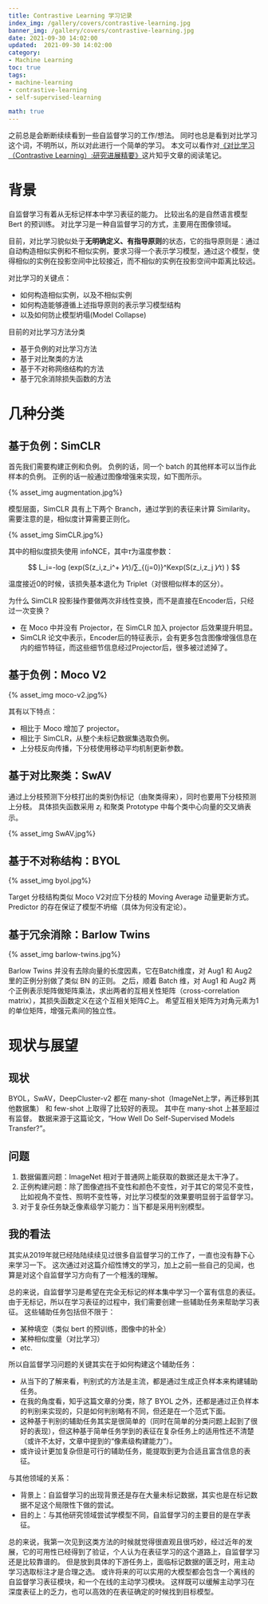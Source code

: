 ```yaml
---
title: Contrastive Learning 学习记录
index_img: /gallery/covers/contrastive-learning.jpg
banner_img: /gallery/covers/contrastive-learning.jpg
date: 2021-09-30 14:02:00
updated:  2021-09-30 14:02:00
category: 
- Machine Learning
toc: true
tags: 
- machine-learning
- contrastive-learning
- self-supervised-learning

math: true
---
```

<!-- omit in toc -->

之前总是会断断续续看到一些自监督学习的工作/想法。
同时也总是看到对比学习这个词，不明所以，所以对此进行一个简单的学习。
本文可以看作对[《对比学习（Contrastive Learning）:研究进展精要》](https://zhuanlan.zhihu.com/p/367290573)这片知乎文章的阅读笔记。

<!-- more -->

# 背景

自监督学习有着从无标记样本中学习表征的能力。
比较出名的是自然语言模型 Bert 的预训练。
对比学习是一种自监督学习的方式，主要用在图像领域。

目前，对比学习貌似处于**无明确定义、有指导原则**的状态，它的指导原则是：通过自动构造相似实例和不相似实例，要求习得一个表示学习模型，通过这个模型，使得相似的实例在投影空间中比较接近，而不相似的实例在投影空间中距离比较远。

对比学习的关键点：
- 如何构造相似实例，以及不相似实例
- 如何构造能够遵循上述指导原则的表示学习模型结构
- 以及如何防止模型坍塌(Model Collapse)

目前的对比学习方法分类
- 基于负例的对比学习方法
- 基于对比聚类的方法
- 基于不对称网络结构的方法
- 基于冗余消除损失函数的方法

# 几种分类

## 基于负例：SimCLR

首先我们需要构建正例和负例。
负例的话，同一个 batch 的其他样本可以当作此样本的负例。
正例的话一般通过图像增强来实现，如下图所示。

<div style="width:100%;margin:auto">{% asset_img augmentation.jpg%}</div>

模型层面，SimCLR 具有上下两个 Branch，通过学到的表征来计算 Similarity。
需要注意的是，相似度计算需要正则化。

<div style="width:100%;margin:auto">{% asset_img SimCLR.jpg%}</div>

其中的相似度损失使用 infoNCE，其中$τ$为温度参数：

$$
L_i=-log (exp(S(z_i,z_i^+ )⁄τ)/∑_{(j=0)}^Kexp(S(z_i,z_j )⁄τ) )
$$

温度接近0的时候，该损失基本退化为 Triplet（对很相似样本的区分）。

为什么 SimCLR 投影操作要做两次非线性变换，而不是直接在Encoder后，只经过一次变换？

- 在 Moco 中并没有 Projector，在 SimCLR 加入 projector 后效果提升明显。
- SimCLR 论文中表示，Encoder后的特征表示，会有更多包含图像增强信息在内的细节特征，而这些细节信息经过Projector后，很多被过滤掉了。

## 基于负例：Moco V2

<div style="width:100%;margin:auto">{% asset_img moco-v2.jpg%}</div>

其有以下特点：
- 相比于 Moco 增加了 projector。
- 相比于 SimCLR，从整个未标记数据集选取负例。
- 上分枝反向传播，下分枝使用移动平均机制更新参数。

## 基于对比聚类：SwAV

通过上分枝预测下分枝打出的类别伪标记（由聚类得来），同时也要用下分枝预测上分枝。
具体损失函数采用 $z_i$ 和聚类 Prototype 中每个类中心向量的交叉熵表示。

<div style="width:100%;margin:auto">{% asset_img SwAV.jpg%}</div>

## 基于不对称结构：BYOL

<div style="width:100%;margin:auto">{% asset_img byol.jpg%}</div>

Target 分枝结构类似 Moco V2对应下分枝的 Moving Average 动量更新方式。
Predictor 的存在保证了模型不坍缩（具体为何没有定论）。

## 基于冗余消除：Barlow Twins

<div style="width:100%;margin:auto">{% asset_img barlow-twins.jpg%}</div>

Barlow Twins 并没有去除向量的长度因素，它在Batch维度，对 Aug1 和 Aug2 里的正例分别做了类似 BN 的正则。
之后，顺着 Batch 维，对 Aug1 和 Aug2 两个正例表示矩阵做矩阵乘法，求出两者的互相关性矩阵（cross-correlation matrix），其损失函数定义在这个互相关矩阵$C$上。
希望互相关矩阵为对角元素为1的单位矩阵，增强元素间的独立性。

# 现状与展望

## 现状

BYOL，SwAV，DeepCluster-v2 都在 many-shot（ImageNet上学，再迁移到其他数据集） 和 few-shot 上取得了比较好的表现。
其中在 many-shot 上甚至超过有监督。
数据来源于这篇论文，“How Well Do Self-Supervised Models Transfer?”。

## 问题

1. 数据偏置问题：ImageNet 相对于普通网上能获取的数据还是太干净了。
2. 正例构建问题：除了图像遮挡不变性和颜色不变性，对于其它的常见不变性，比如视角不变性、照明不变性等，对比学习模型的效果要明显弱于监督学习。
3. 对于复杂任务缺乏像素级学习能力：当下都是采用判别模型。

## 我的看法

其实从2019年就已经陆陆续续见过很多自监督学习的工作了，一直也没有静下心来学习一下。
这次通过对这篇介绍性博文的学习，加上之前一些自己的见闻，也算是对这个自监督学习方向有了一个粗浅的理解。

总的来说，自监督学习是希望在完全无标记的样本集中学习一个富有信息的表征。
由于无标记，所以在学习表征的过程中，我们需要创建一些辅助任务来帮助学习表征。
这些辅助任务包括但不限于：
- 某种填空（类似 bert 的预训练，图像中的补全）
- 某种相似度量（对比学习）
- etc.

所以自监督学习问题的关键其实在于如何构建这个辅助任务：
- 从当下的了解来看，判别式的方法是主流，都是通过生成正负样本来构建辅助任务。
- 在我的角度看，知乎这篇文章的分类，除了 BYOL 之外，还都是通过正负样本的判别来实现的，只是如何判别略有不同，但还是在一个范式下面。
- 这种基于判别的辅助任务其实是很简单的（同时在简单的分类问题上起到了很好的表现），但这种基于简单任务学到的表征在复杂任务上的适用性还不清楚（或许不太好，文章中提到的“像素级构建能力”）。
- 或许设计更加复杂但是可行的辅助任务，能提取到更为合适且富含信息的表征。

与其他领域的关系：
- 背景上：自监督学习的出现背景还是存在大量未标记数据，其实也是在标记数据不足这个局限性下做的尝试。
- 目的上：与其他研究领域尝试学模型不同，自监督学习的主要目的是在学表征。

总的来说，我第一次见到这类方法的时候就觉得很直观且很巧妙，经过近年的发展，它的可用性已经得到了验证，个人认为在表征学习的这个道路上，自监督学习还是比较靠谱的。
但是放到具体的下游任务上，面临标记数据的匮乏时，用主动学习选取标注才是合理之选。
或许将来的可以实用的大模型都会包含一个离线的自监督学习表征模块，和一个在线的主动学习模块。
这样既可以缓解主动学习在深度表征上的乏力，也可以高效的在表征确定的时候找到目标模型。